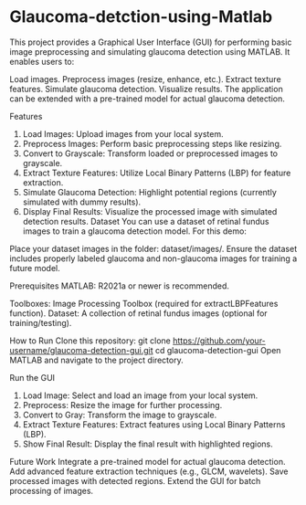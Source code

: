 # Glaucoma-detction-using-Matlab
This project provides a Graphical User Interface (GUI) for performing basic image preprocessing and simulating glaucoma detection using MATLAB. It enables users to:

Load images.
Preprocess images (resize, enhance, etc.).
Extract texture features.
Simulate glaucoma detection.
Visualize results.
The application can be extended with a pre-trained model for actual glaucoma detection.

Features
1. Load Images: Upload images from your local system.
2. Preprocess Images: Perform basic preprocessing steps like resizing.
3. Convert to Grayscale: Transform loaded or preprocessed images to grayscale.
4. Extract Texture Features: Utilize Local Binary Patterns (LBP) for feature extraction.
5. Simulate Glaucoma Detection: Highlight potential regions (currently simulated with dummy results).
6. Display Final Results: Visualize the processed image with simulated detection results.
Dataset
You can use a dataset of retinal fundus images to train a glaucoma detection model. For this demo:

Place your dataset images in the folder: dataset/images/.
Ensure the dataset includes properly labeled glaucoma and non-glaucoma images for training a future model.

Prerequisites
MATLAB: R2021a or newer is recommended.

Toolboxes:
Image Processing Toolbox (required for extractLBPFeatures function).
Dataset: A collection of retinal fundus images (optional for training/testing).

How to Run
Clone this repository:
git clone https://github.com/your-username/glaucoma-detection-gui.git
cd glaucoma-detection-gui
Open MATLAB and navigate to the project directory.

Run the GUI

1. Load Image: Select and load an image from your local system.
2. Preprocess: Resize the image for further processing.
3. Convert to Gray: Transform the image to grayscale.
4. Extract Texture Features: Extract features using Local Binary Patterns (LBP).
5. Show Final Result: Display the final result with highlighted regions.

Future Work
Integrate a pre-trained model for actual glaucoma detection.
Add advanced feature extraction techniques (e.g., GLCM, wavelets).
Save processed images with detected regions.
Extend the GUI for batch processing of images.
